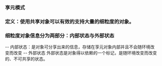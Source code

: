 ### 享元模式

### 定义：使用共享对象可以有效的支持大量的细粒度的对象。

### 细粒度对象信息分为两部分：内部状态与外部状态
-- 内部状态：是对象可分享出来的信息，存储在享元对象内部并且不会随环境改变而改变
-- 外部状态 外部状态是对象得以依赖的一个标记，是随环境改变而改变的、不可共享的状态。